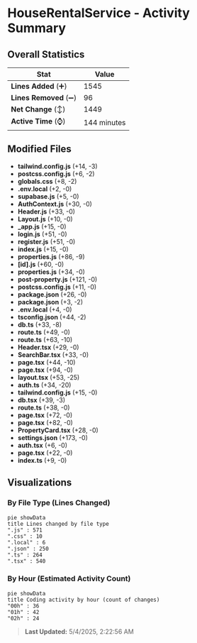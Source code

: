 # HouseRentalService - Activity Summary 

## Overall Statistics

| Stat                   | Value                                                             |
| ---------------------- | ----------------------------------------------------------------- |
| **Lines Added** (➕)   | 1545                                          |
| **Lines Removed** (➖) | 96                                        |
| **Net Change** (↕)    | 1449                |
| **Active Time** (⌚)   | 144 minutes |


## Modified Files
- **tailwind.config.js** (+14, -3)
- **postcss.config.js** (+6, -2)
- **globals.css** (+8, -2)
- **.env.local** (+2, -0)
- **supabase.js** (+5, -0)
- **AuthContext.js** (+30, -0)
- **Header.js** (+33, -0)
- **Layout.js** (+10, -0)
- **_app.js** (+15, -0)
- **login.js** (+51, -0)
- **register.js** (+51, -0)
- **index.js** (+15, -0)
- **properties.js** (+86, -9)
- **[id].js** (+60, -0)
- **properties.js** (+34, -0)
- **post-property.js** (+121, -0)
- **postcss.config.js** (+11, -0)
- **package.json** (+26, -0)
- **package.json** (+3, -2)
- **.env.local** (+4, -0)
- **tsconfig.json** (+44, -2)
- **db.ts** (+33, -8)
- **route.ts** (+49, -0)
- **route.ts** (+63, -10)
- **Header.tsx** (+29, -0)
- **SearchBar.tsx** (+33, -0)
- **page.tsx** (+44, -10)
- **page.tsx** (+94, -0)
- **layout.tsx** (+53, -25)
- **auth.ts** (+34, -20)
- **tailwind.config.js** (+15, -0)
- **db.tsx** (+39, -3)
- **route.ts** (+38, -0)
- **page.tsx** (+72, -0)
- **page.tsx** (+82, -0)
- **PropertyCard.tsx** (+28, -0)
- **settings.json** (+173, -0)
- **auth.tsx** (+6, -0)
- **page.tsx** (+22, -0)
- **index.ts** (+9, -0)

## Visualizations

### By File Type (Lines Changed)

```mermaid
pie showData
title Lines changed by file type
".js" : 571
".css" : 10
".local" : 6
".json" : 250
".ts" : 264
".tsx" : 540
```

### By Hour (Estimated Activity Count)

```mermaid
pie showData
title Coding activity by hour (count of changes)
"00h" : 36
"01h" : 42
"02h" : 24
```


> **Last Updated:** 5/4/2025, 2:22:56 AM